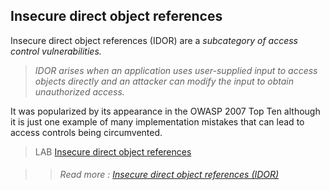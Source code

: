  ## Insecure direct object references
  
Insecure direct object references (IDOR) are a _subcategory of access control vulnerabilities._  
>_IDOR arises when an application uses user-supplied input to access objects directly and an attacker can modify the input to obtain unauthorized access._  

It was popularized by its appearance in the OWASP 2007 Top Ten although it is just one example of many implementation mistakes that can lead to access controls being circumvented.  
  
>LAB [Insecure direct object references](https://portswigger.net/web-security/access-control/lab-insecure-direct-object-references)  
  
  
  

>>###### Read more : [Insecure direct object references (IDOR)](https://portswigger.net/web-security/access-control/idor)